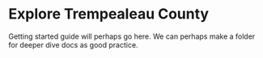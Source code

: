 # Explore Trempealeau County

Getting started guide will perhaps go here. We can perhaps make a folder for deeper dive docs as good practice.